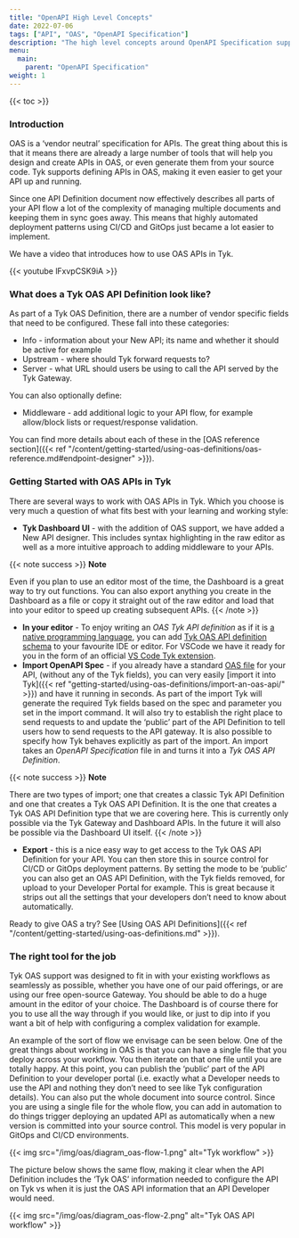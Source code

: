 ```yaml
---
title: "OpenAPI High Level Concepts"
date: 2022-07-06
tags: ["API", "OAS", "OpenAPI Specification"]
description: "The high level concepts around OpenAPI Specification support in Tyk"
menu:
  main:
    parent: "OpenAPI Specification"
weight: 1
---
```


{{< toc >}}

### Introduction

OAS is a ‘vendor neutral’ specification for APIs. The great thing about this is that it means there are already a large number of tools that will help you design and create APIs in OAS, or even generate them from your source code. Tyk supports defining APIs in OAS, making it even easier to get your API up and running. 

Since one API Definition document now effectively describes all parts of your API flow a lot of the complexity of managing multiple documents and keeping them in sync goes away. This means that highly automated deployment patterns using CI/CD and GitOps just became a lot easier to implement.

We have a video that introduces how to use OAS APIs in Tyk.

{{< youtube lFxvpCSK9iA >}}

### What does a Tyk OAS API Definition look like?

As part of a Tyk OAS Definition, there are a number of vendor specific fields that need to be configured. These fall into these categories:

- Info - information about your New API; its name and whether it should be active for example
- Upstream - where should Tyk forward requests to?
- Server - what URL should users be using to call the API served by the Tyk Gateway.

You can also optionally define:

- Middleware - add additional logic to your API flow, for example allow/block lists or request/response validation.

You can find more details about each of these in the [OAS reference section]({{< ref "/content/getting-started/using-oas-definitions/oas-reference.md#endpoint-designer" >}}).

### Getting Started with OAS APIs in Tyk

There are several ways to work with OAS APIs in Tyk. Which you choose is very much a question of what fits best with your learning and working style:

- **Tyk Dashboard UI** - with the addition of OAS support, we have added a New API designer. This includes syntax highlighting in the raw editor as well as a more intuitive approach to adding middleware to your APIs.

{{< note success >}}
**Note**  

Even if you plan to use an editor most of the time, the Dashboard is a great way to try out functions. You can also export anything you create in the Dashboard as a file or copy it straight out of the raw editor and load that into your editor to speed up creating subsequent APIs.
{{< /note >}}

- **In your editor** - To enjoy writing an *OAS Tyk API definition* as if it is [a native programming language](https://tyk.io/blog/get-productive-with-the-tyk-intellisense-extension/), you can add [Tyk OAS API definition schema](https://raw.githubusercontent.com/TykTechnologies/tyk-schemas/main/JSON/draft-04/schema_TykOasApiDef_3.0.x.json) to your favourite IDE or editor. For VSCode we have it ready for you in the form of an official [VS Code Tyk extension](https://marketplace.visualstudio.com/items?itemName=TykTechnologiesLimited.tyk-schemas).
- **Import OpenAPI Spec** - if you already have a standard [OAS file](https://swagger.io/specification/) for your API, (without any of the Tyk fields), you can very easily [import it into Tyk]({{< ref "getting-started/using-oas-definitions/import-an-oas-api/" >}}) and have it running in seconds. As part of the import Tyk will generate the required Tyk fields based on the spec and parameter you set in the import command. It will also try to establish the right place to send requests to and update the ‘public’ part of the API Definition to tell users how to send requests to the API gateway. It is also possible to specify how Tyk behaves explicitly as part of the import. An import takes an *OpenAPI Specification* file in and turns it into a *Tyk OAS API Definition*.

{{< note success >}}
**Note**  

There are two types of import; one that creates a classic Tyk API Definition and one that creates a Tyk OAS API Definition. It is the one that creates a Tyk OAS API Definition type that we are covering here. This is currently only possible via the Tyk Gateway and Dashboard APIs. In the future it will also be possible via the Dashboard UI itself.
{{< /note >}}

- **Export** - this is a nice easy way to get access to the Tyk OAS API Definition for your API. You can then store this in source control for CI/CD or GitOps deployment patterns. By setting the mode to be ‘public’ you can also get an OAS API Definition, with the Tyk fields removed, for upload to your Developer Portal for example. This is great because it strips out all the settings that your developers don’t need to know about automatically.

Ready to give OAS a try? See [Using OAS API Definitions]({{< ref "/content/getting-started/using-oas-definitions.md" >}}).

### The right tool for the job

Tyk OAS support was designed to fit in with your existing workflows as seamlessly as possible, whether you have one of our paid offerings, or are using our free open-source Gateway. You should be able to do a huge amount in the editor of your choice. The Dashboard is of course there for you to use all the way through if you would like, or just to dip into if you want a bit of help with configuring a complex validation for example. 

An example of the sort of flow we envisage can be seen below. One of the great things about working in OAS is that you can have a single file that you deploy across your workflow. You then iterate on that one file until you are totally happy. At this point, you can publish the ‘public’ part of the API Definition to your developer portal (i.e. exactly what a Developer needs to use the API and nothing they don’t need to see like Tyk configuration details). You can also put the whole document into source control. Since you are using a single file for the whole flow, you can add in automation to do things trigger deploying an updated API as automatically when a new version is committed into your source control. This model is very popular in GitOps and CI/CD environments.

{{< img src="/img/oas/diagram_oas-flow-1.png" alt="Tyk workflow" >}}

The picture below shows the same flow, making it clear when the API Definition includes the ‘Tyk OAS’ information needed to configure the API on Tyk vs when it is just the OAS API information that an API Developer would need.

{{< img src="/img/oas/diagram_oas-flow-2.png" alt="Tyk OAS API workflow" >}}

